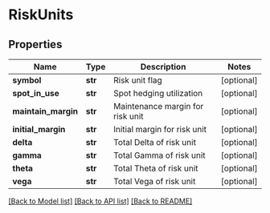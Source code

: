# RiskUnits

## Properties
Name | Type | Description | Notes
------------ | ------------- | ------------- | -------------
**symbol** | **str** | Risk unit flag | [optional] 
**spot_in_use** | **str** | Spot hedging utilization | [optional] 
**maintain_margin** | **str** | Maintenance margin for risk unit | [optional] 
**initial_margin** | **str** | Initial margin for risk unit | [optional] 
**delta** | **str** | Total Delta of risk unit | [optional] 
**gamma** | **str** | Total Gamma of risk unit | [optional] 
**theta** | **str** | Total Theta of risk unit | [optional] 
**vega** | **str** | Total Vega of risk unit | [optional] 

[[Back to Model list]](../README.md#documentation-for-models) [[Back to API list]](../README.md#documentation-for-api-endpoints) [[Back to README]](../README.md)


